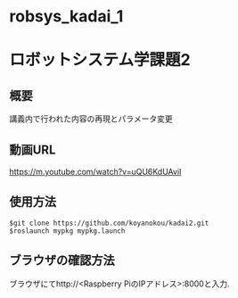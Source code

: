 # robsys_kadai_1
# ロボットシステム学課題2
## 概要
講義内で行われた内容の再現とパラメータ変更

## 動画URL
https://m.youtube.com/watch?v=uQU6KdUAviI

## 使用方法
```
$git clone https://github.com/koyanokou/kadai2.git
$roslaunch mypkg mypkg.launch
```
## ブラウザの確認方法
ブラウザにてhttp://<Raspberry PiのIPアドレス>:8000と入力.
